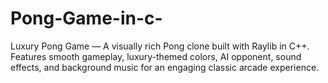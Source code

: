 # Pong-Game-in-c-
Luxury Pong Game — A visually rich Pong clone built with Raylib in C++. Features smooth gameplay, luxury-themed colors, AI opponent, sound effects, and background music for an engaging classic arcade experience.
